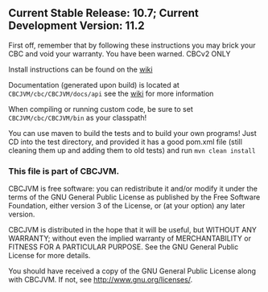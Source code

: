 Current Stable Release: 10.7; Current Development Version: 11.2
-----------

First off, remember that by following these instructions you may brick your CBC and void your warranty.  You have been warned.
CBCv2 ONLY

Install instructions can be found on the [wiki](https://github.com/CBCJVM/CBCJVM/wiki/Install-and-Setup)

Documentation (generated upon build) is located at `CBCJVM/cbc/CBCJVM/docs/api` see the [wiki](http://wiki.github.com/CBCJVM/CBCJVM/) for more information

When compiling or running custom code, be sure to set `CBCJVM/cbc/CBCJVM/bin` as your classpath!

You can use maven to build the tests and to build your own programs!
Just CD into the test directory, and provided it has a good pom.xml file (still cleaning them up and adding them to old tests) and run `mvn clean install`

### This file is part of CBCJVM. ###
CBCJVM is free software: you can redistribute it and/or modify
it under the terms of the GNU General Public License as published by
the Free Software Foundation, either version 3 of the License, or
(at your option) any later version.

CBCJVM is distributed in the hope that it will be useful,
but WITHOUT ANY WARRANTY; without even the implied warranty of
MERCHANTABILITY or FITNESS FOR A PARTICULAR PURPOSE.  See the
GNU General Public License for more details.

You should have received a copy of the GNU General Public License
along with CBCJVM.  If not, see <http://www.gnu.org/licenses/>.
